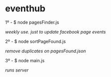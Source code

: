 eventhub
========


1º - $ node pagesFinder.js

*weekly use. just to update facebook page events*

2º - $ node sortPageFound.js

*remove duplicates on pagesFound.json*

3º - $ node main.js

*runs server*
